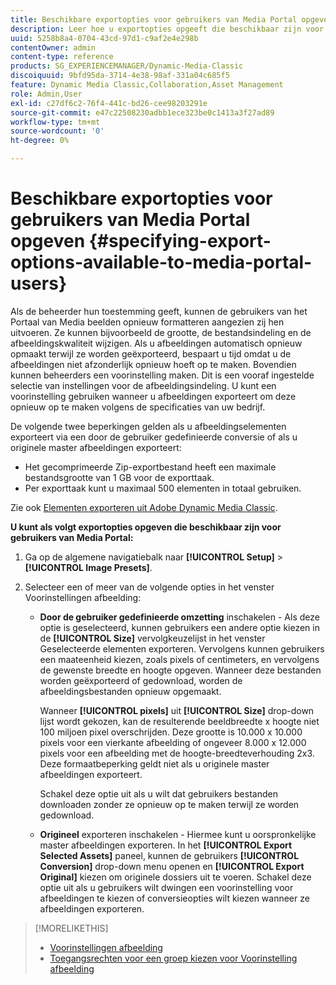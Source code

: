 ```yaml
---
title: Beschikbare exportopties voor gebruikers van Media Portal opgeven
description: Leer hoe u exportopties opgeeft die beschikbaar zijn voor gebruikers van Media Portal in Adobe Dynamic Media Classic.
uuid: 5258b8a4-0704-43cd-97d1-c9af2e4e298b
contentOwner: admin
content-type: reference
products: SG_EXPERIENCEMANAGER/Dynamic-Media-Classic
discoiquuid: 9bfd95da-3714-4e38-98af-331a04c685f5
feature: Dynamic Media Classic,Collaboration,Asset Management
role: Admin,User
exl-id: c27df6c2-76f4-441c-bd26-cee98203291e
source-git-commit: e47c22508230adbb1ece323be0c1413a3f27ad89
workflow-type: tm+mt
source-wordcount: '0'
ht-degree: 0%

---
```


# Beschikbare exportopties voor gebruikers van Media Portal opgeven {#specifying-export-options-available-to-media-portal-users}

Als de beheerder hun toestemming geeft, kunnen de gebruikers van het Portaal van Media beelden opnieuw formatteren aangezien zij hen uitvoeren. Ze kunnen bijvoorbeeld de grootte, de bestandsindeling en de afbeeldingskwaliteit wijzigen. Als u afbeeldingen automatisch opnieuw opmaakt terwijl ze worden geëxporteerd, bespaart u tijd omdat u de afbeeldingen niet afzonderlijk opnieuw hoeft op te maken. Bovendien kunnen beheerders een voorinstelling maken. Dit is een vooraf ingestelde selectie van instellingen voor de afbeeldingsindeling. U kunt een voorinstelling gebruiken wanneer u afbeeldingen exporteert om deze opnieuw op te maken volgens de specificaties van uw bedrijf.

De volgende twee beperkingen gelden als u afbeeldingselementen exporteert via een door de gebruiker gedefinieerde conversie of als u originele master afbeeldingen exporteert:

* Het gecomprimeerde Zip-exportbestand heeft een maximale bestandsgrootte van 1 GB voor de exporttaak.
* Per exporttaak kunt u maximaal 500 elementen in totaal gebruiken.

Zie ook [Elementen exporteren uit Adobe Dynamic Media Classic](exporting-assets-from-dmc.md#exporting-assets-from_dmc).

**U kunt als volgt exportopties opgeven die beschikbaar zijn voor gebruikers van Media Portal:**

1. Ga op de algemene navigatiebalk naar **[!UICONTROL Setup]** > **[!UICONTROL Image Presets]**.
1. Selecteer een of meer van de volgende opties in het venster Voorinstellingen afbeelding:

   * **Door de gebruiker gedefinieerde omzetting**  inschakelen - Als deze optie is geselecteerd, kunnen gebruikers een andere optie kiezen in de  **[!UICONTROL Size]** vervolgkeuzelijst in het venster Geselecteerde elementen exporteren. Vervolgens kunnen gebruikers een maateenheid kiezen, zoals pixels of centimeters, en vervolgens de gewenste breedte en hoogte opgeven. Wanneer deze bestanden worden geëxporteerd of gedownload, worden de afbeeldingsbestanden opnieuw opgemaakt.

      Wanneer **[!UICONTROL pixels]** uit **[!UICONTROL Size]** drop-down lijst wordt gekozen, kan de resulterende beeldbreedte x hoogte niet 100 miljoen pixel overschrijden. Deze grootte is 10.000 x 10.000 pixels voor een vierkante afbeelding of ongeveer 8.000 x 12.000 pixels voor een afbeelding met de hoogte-breedteverhouding 2x3. Deze formaatbeperking geldt niet als u originele master afbeeldingen exporteert.

      Schakel deze optie uit als u wilt dat gebruikers bestanden downloaden zonder ze opnieuw op te maken terwijl ze worden gedownload.

   * **Origineel**  exporteren inschakelen - Hiermee kunt u oorspronkelijke master afbeeldingen exporteren. In het **[!UICONTROL Export Selected Assets]** paneel, kunnen de gebruikers **[!UICONTROL Conversion]** drop-down menu openen en **[!UICONTROL Export Original]** kiezen om originele dossiers uit te voeren. Schakel deze optie uit als u gebruikers wilt dwingen een voorinstelling voor afbeeldingen te kiezen of conversieopties wilt kiezen wanneer ze afbeeldingen exporteren.

>[!MORELIKETHIS]
>
>* [Voorinstellingen afbeelding](application-setup.md#image_presets)
>* [Toegangsrechten voor een groep kiezen voor Voorinstelling afbeelding](creating-media-portal-groups.md#choosing_image_preset_access_permissions_for_a_group)

